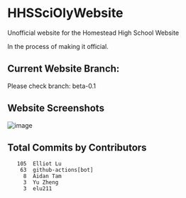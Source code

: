 # HHSSciOlyWebsite
Unofficial website for the Homestead High School Website

In the process of making it official.

## Current Website Branch:
Please check branch: beta-0.1

## Website Screenshots
![image](https://github.com/user-attachments/assets/64c18070-db2d-4c6f-b572-dfc1506b54de)

## Total Commits by Contributors
<!-- COMMIT_SECTION_START -->
<!-- COMMIT_COUNTS_START -->
```
   105	Elliot Lu
    63	github-actions[bot]
     8	Aidan Tam
     3	Yu Zheng
     3	elu211
```
<!-- COMMIT_COUNTS_END -->
<!-- COMMIT_SECTION_END -->

